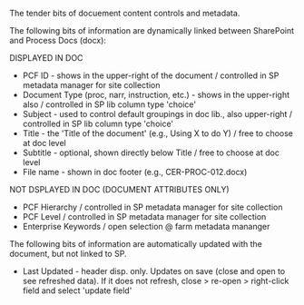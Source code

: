 The tender bits of docuement content controls and metadata.

The following bits of information are dynamically linked between SharePoint and Process Docs (docx):


DISPLAYED IN DOC
* PCF ID - shows in the upper-right of the document / controlled in SP metadata manager for site collection
* Document Type (proc, narr, instruction, etc.) - shows in the upper-right also / controlled in SP lib column type 'choice' 
* Subject - used to control default groupings in doc lib., also upper-right / controlled in SP lib column type 'choice'
* Title - the 'Title of the document' (e.g., Using X to do Y) / free to choose at doc level
* Subtitle - optional, shown directly below Title / free to choose at doc level
* File name - shown in doc footer (e.g., CER-PROC-012.docx)

NOT DSPLAYED IN DOC (DOCUMENT ATTRIBUTES ONLY)
* PCF Hierarchy / controlled in SP metadata manager for site collection
* PCF Level / controlled in SP metadata manager for site collection
* Enterprise Keywords / open selection @ farm metadata mananger

The following bits of information are automatically updated with the document, but not linked to SP.

* Last Updated - header disp. only. Updates on save (close and open to see refreshed data). If it does not refresh, close > re-open > right-click field and select 'update field'

